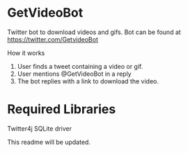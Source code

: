 # GetVideoBot
Twitter bot to download videos and gifs.
Bot can be found at https://twitter.com/GetvideoBot

How it works
1.	User finds a tweet containing a video or gif.
2.	User mentions @GetVideoBot in a reply
3.	The bot replies with a link to download the video.

# Required Libraries
Twitter4j
SQLite driver

This readme will be updated.
